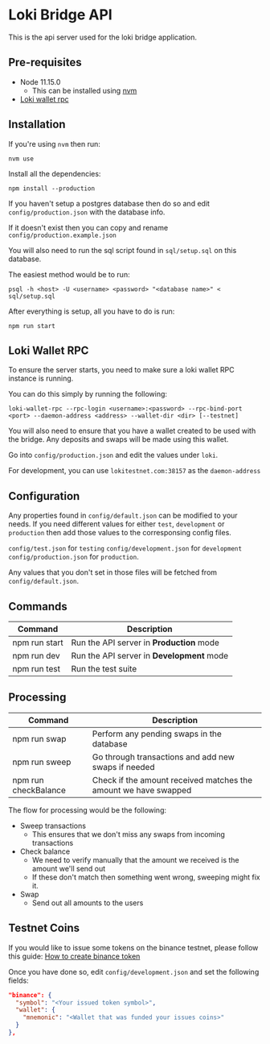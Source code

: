 # Loki Bridge API

This is the api server used for the loki bridge application.

## Pre-requisites
  - Node 11.15.0
    - This can be installed using [nvm](https://github.com/nvm-sh/nvm)
  - [Loki wallet rpc](https://github.com/loki-project/loki/releases)

## Installation

If you're using `nvm` then run:
```
nvm use
```

Install all the dependencies:
```
npm install --production
```

If you haven't setup a postgres database then do so and edit `config/production.json` with the database info.

If it doesn't exist then you can copy and rename `config/production.example.json`

You will also need to run the sql script found in `sql/setup.sql` on this database.

The easiest method would be to run:
```
psql -h <host> -U <username> <password> "<database name>" < sql/setup.sql
```

After everything is setup, all you have to do is run:
```
npm run start
```

## Loki Wallet RPC

To ensure the server starts, you need to make sure a loki wallet RPC instance is running.

You can do this simply by running the following:
```
loki-wallet-rpc --rpc-login <username>:<password> --rpc-bind-port <port> --daemon-address <address> --wallet-dir <dir> [--testnet]
```

You will also need to ensure that you have a wallet created to be used with the bridge. Any deposits and swaps will be made using this wallet.

Go into `config/production.json` and edit the values under `loki`.

For development, you can use `lokitestnet.com:38157` as the `daemon-address`

## Configuration

Any properties found in `config/default.json` can be modified to your needs.
If you need different values for either `test`, `development` or `production` then add those values to the corresponsing config files.

`config/test.json` for `testing`
`config/development.json` for `development`
`config/production.json` for `production`.

Any values that you don't set in those files will be fetched from `config/default.json`.

## Commands

| Command | Description |
| --- | --- |
| npm run start | Run the API server in **Production** mode |
| npm run dev | Run the API server in **Development** mode |
| npm run test | Run the test suite |

## Processing

| Command | Description |
| --- | --- |
| npm run swap | Perform any pending swaps in the database |
| npm run sweep | Go through transactions and add new swaps if needed |
| npm run checkBalance | Check if the amount received matches the amount we have swapped |

The flow for processing would be the following:
- Sweep transactions
  - This ensures that we don't miss any swaps from incoming transactions
- Check balance
  - We need to verify manually that the amount we received is the amount we'll send out
  - If these don't match then something went wrong, sweeping might fix it.
- Swap
  - Send out all amounts to the users

## Testnet Coins

If you would like to issue some tokens on the binance testnet, please follow this guide: [How to create binance token](https://lightrains.com/blogs/how-create-binance-token)

Once you have done so, edit `config/development.json` and set the following fields:
```json
"binance": {
  "symbol": "<Your issued token symbol>",
  "wallet": {
    "mnemonic": "<Wallet that was funded your issues coins>"
  }
},
```
